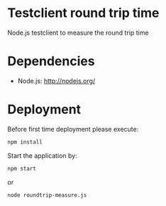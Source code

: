 # Testclient round trip time
Node.js testclient to measure the round trip time

# Dependencies
* Node.js: http://nodejs.org/

# Deployment
Before first time deployment please execute:
```bash
npm install
```
Start the application by:
```bash
npm start
```
or
```bash
node roundtrip-measure.js
```
